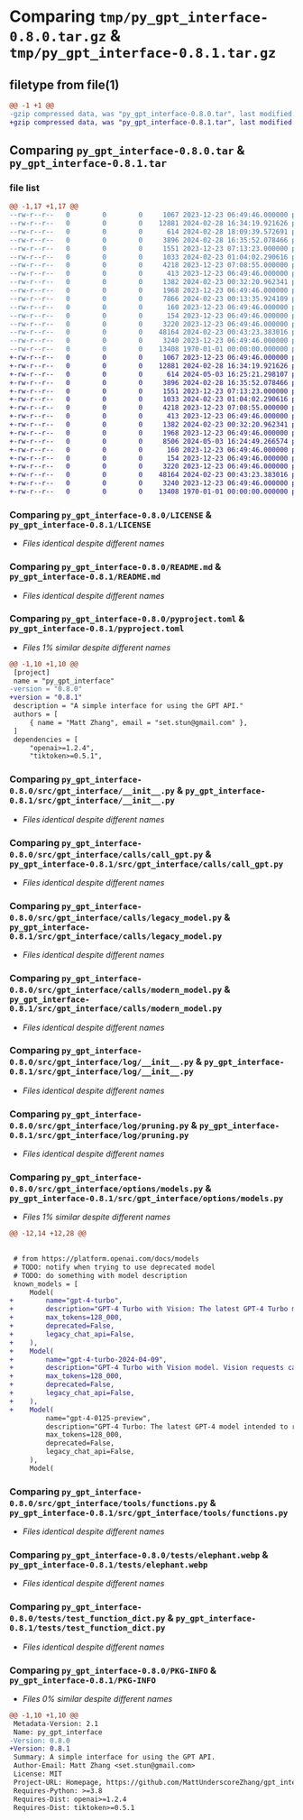 # Comparing `tmp/py_gpt_interface-0.8.0.tar.gz` & `tmp/py_gpt_interface-0.8.1.tar.gz`

## filetype from file(1)

```diff
@@ -1 +1 @@
-gzip compressed data, was "py_gpt_interface-0.8.0.tar", last modified: Wed Feb 28 18:09:39 2024, max compression
+gzip compressed data, was "py_gpt_interface-0.8.1.tar", last modified: Fri May  3 16:25:21 2024, max compression
```

## Comparing `py_gpt_interface-0.8.0.tar` & `py_gpt_interface-0.8.1.tar`

### file list

```diff
@@ -1,17 +1,17 @@
--rw-r--r--   0        0        0     1067 2023-12-23 06:49:46.000000 py_gpt_interface-0.8.0/LICENSE
--rw-r--r--   0        0        0    12881 2024-02-28 16:34:19.921626 py_gpt_interface-0.8.0/README.md
--rw-r--r--   0        0        0      614 2024-02-28 18:09:39.572691 py_gpt_interface-0.8.0/pyproject.toml
--rw-r--r--   0        0        0     3896 2024-02-28 16:35:52.078466 py_gpt_interface-0.8.0/src/gpt_interface/__init__.py
--rw-r--r--   0        0        0     1551 2023-12-23 07:13:23.000000 py_gpt_interface-0.8.0/src/gpt_interface/calls/call_gpt.py
--rw-r--r--   0        0        0     1033 2024-02-23 01:04:02.290616 py_gpt_interface-0.8.0/src/gpt_interface/calls/legacy_model.py
--rw-r--r--   0        0        0     4218 2023-12-23 07:08:55.000000 py_gpt_interface-0.8.0/src/gpt_interface/calls/modern_model.py
--rw-r--r--   0        0        0      413 2023-12-23 06:49:46.000000 py_gpt_interface-0.8.0/src/gpt_interface/calls/rate_limiter.py
--rw-r--r--   0        0        0     1382 2024-02-23 00:32:20.962341 py_gpt_interface-0.8.0/src/gpt_interface/log/__init__.py
--rw-r--r--   0        0        0     1968 2023-12-23 06:49:46.000000 py_gpt_interface-0.8.0/src/gpt_interface/log/pruning.py
--rw-r--r--   0        0        0     7866 2024-02-23 00:13:35.924109 py_gpt_interface-0.8.0/src/gpt_interface/options/models.py
--rw-r--r--   0        0        0      160 2023-12-23 06:49:46.000000 py_gpt_interface-0.8.0/src/gpt_interface/options/system_message.py
--rw-r--r--   0        0        0      154 2023-12-23 06:49:46.000000 py_gpt_interface-0.8.0/src/gpt_interface/tools/__init__.py
--rw-r--r--   0        0        0     3220 2023-12-23 06:49:46.000000 py_gpt_interface-0.8.0/src/gpt_interface/tools/functions.py
--rw-r--r--   0        0        0    48164 2024-02-23 00:43:23.383016 py_gpt_interface-0.8.0/tests/elephant.webp
--rw-r--r--   0        0        0     3240 2023-12-23 06:49:46.000000 py_gpt_interface-0.8.0/tests/test_function_dict.py
--rw-r--r--   0        0        0    13408 1970-01-01 00:00:00.000000 py_gpt_interface-0.8.0/PKG-INFO
+-rw-r--r--   0        0        0     1067 2023-12-23 06:49:46.000000 py_gpt_interface-0.8.1/LICENSE
+-rw-r--r--   0        0        0    12881 2024-02-28 16:34:19.921626 py_gpt_interface-0.8.1/README.md
+-rw-r--r--   0        0        0      614 2024-05-03 16:25:21.298107 py_gpt_interface-0.8.1/pyproject.toml
+-rw-r--r--   0        0        0     3896 2024-02-28 16:35:52.078466 py_gpt_interface-0.8.1/src/gpt_interface/__init__.py
+-rw-r--r--   0        0        0     1551 2023-12-23 07:13:23.000000 py_gpt_interface-0.8.1/src/gpt_interface/calls/call_gpt.py
+-rw-r--r--   0        0        0     1033 2024-02-23 01:04:02.290616 py_gpt_interface-0.8.1/src/gpt_interface/calls/legacy_model.py
+-rw-r--r--   0        0        0     4218 2023-12-23 07:08:55.000000 py_gpt_interface-0.8.1/src/gpt_interface/calls/modern_model.py
+-rw-r--r--   0        0        0      413 2023-12-23 06:49:46.000000 py_gpt_interface-0.8.1/src/gpt_interface/calls/rate_limiter.py
+-rw-r--r--   0        0        0     1382 2024-02-23 00:32:20.962341 py_gpt_interface-0.8.1/src/gpt_interface/log/__init__.py
+-rw-r--r--   0        0        0     1968 2023-12-23 06:49:46.000000 py_gpt_interface-0.8.1/src/gpt_interface/log/pruning.py
+-rw-r--r--   0        0        0     8506 2024-05-03 16:24:49.266574 py_gpt_interface-0.8.1/src/gpt_interface/options/models.py
+-rw-r--r--   0        0        0      160 2023-12-23 06:49:46.000000 py_gpt_interface-0.8.1/src/gpt_interface/options/system_message.py
+-rw-r--r--   0        0        0      154 2023-12-23 06:49:46.000000 py_gpt_interface-0.8.1/src/gpt_interface/tools/__init__.py
+-rw-r--r--   0        0        0     3220 2023-12-23 06:49:46.000000 py_gpt_interface-0.8.1/src/gpt_interface/tools/functions.py
+-rw-r--r--   0        0        0    48164 2024-02-23 00:43:23.383016 py_gpt_interface-0.8.1/tests/elephant.webp
+-rw-r--r--   0        0        0     3240 2023-12-23 06:49:46.000000 py_gpt_interface-0.8.1/tests/test_function_dict.py
+-rw-r--r--   0        0        0    13408 1970-01-01 00:00:00.000000 py_gpt_interface-0.8.1/PKG-INFO
```

### Comparing `py_gpt_interface-0.8.0/LICENSE` & `py_gpt_interface-0.8.1/LICENSE`

 * *Files identical despite different names*

### Comparing `py_gpt_interface-0.8.0/README.md` & `py_gpt_interface-0.8.1/README.md`

 * *Files identical despite different names*

### Comparing `py_gpt_interface-0.8.0/pyproject.toml` & `py_gpt_interface-0.8.1/pyproject.toml`

 * *Files 1% similar despite different names*

```diff
@@ -1,10 +1,10 @@
 [project]
 name = "py_gpt_interface"
-version = "0.8.0"
+version = "0.8.1"
 description = "A simple interface for using the GPT API."
 authors = [
     { name = "Matt Zhang", email = "set.stun@gmail.com" },
 ]
 dependencies = [
     "openai>=1.2.4",
     "tiktoken>=0.5.1",
```

### Comparing `py_gpt_interface-0.8.0/src/gpt_interface/__init__.py` & `py_gpt_interface-0.8.1/src/gpt_interface/__init__.py`

 * *Files identical despite different names*

### Comparing `py_gpt_interface-0.8.0/src/gpt_interface/calls/call_gpt.py` & `py_gpt_interface-0.8.1/src/gpt_interface/calls/call_gpt.py`

 * *Files identical despite different names*

### Comparing `py_gpt_interface-0.8.0/src/gpt_interface/calls/legacy_model.py` & `py_gpt_interface-0.8.1/src/gpt_interface/calls/legacy_model.py`

 * *Files identical despite different names*

### Comparing `py_gpt_interface-0.8.0/src/gpt_interface/calls/modern_model.py` & `py_gpt_interface-0.8.1/src/gpt_interface/calls/modern_model.py`

 * *Files identical despite different names*

### Comparing `py_gpt_interface-0.8.0/src/gpt_interface/log/__init__.py` & `py_gpt_interface-0.8.1/src/gpt_interface/log/__init__.py`

 * *Files identical despite different names*

### Comparing `py_gpt_interface-0.8.0/src/gpt_interface/log/pruning.py` & `py_gpt_interface-0.8.1/src/gpt_interface/log/pruning.py`

 * *Files identical despite different names*

### Comparing `py_gpt_interface-0.8.0/src/gpt_interface/options/models.py` & `py_gpt_interface-0.8.1/src/gpt_interface/options/models.py`

 * *Files 1% similar despite different names*

```diff
@@ -12,14 +12,28 @@
 
 
 # from https://platform.openai.com/docs/models
 # TODO: notify when trying to use deprecated model
 # TODO: do something with model description
 known_models = [
     Model(
+        name="gpt-4-turbo",
+        description="GPT-4 Turbo with Vision: The latest GPT-4 Turbo model with vision capabilities. Vision requests can now use JSON mode and function calling. Currently points to gpt-4-turbo-2024-04-09.",
+        max_tokens=128_000,
+        deprecated=False,
+        legacy_chat_api=False,
+    ),
+    Model(
+        name="gpt-4-turbo-2024-04-09",
+        description="GPT-4 Turbo with Vision model. Vision requests can now use JSON mode and function calling. gpt-4-turbo currently points to this version.",
+        max_tokens=128_000,
+        deprecated=False,
+        legacy_chat_api=False,
+    ),
+    Model(
         name="gpt-4-0125-preview",
         description="GPT-4 Turbo: The latest GPT-4 model intended to reduce cases of “laziness” where the model doesn’t complete a task. Returns a maximum of 4,096 output tokens.",
         max_tokens=128_000,
         deprecated=False,
         legacy_chat_api=False,
     ),
     Model(
```

### Comparing `py_gpt_interface-0.8.0/src/gpt_interface/tools/functions.py` & `py_gpt_interface-0.8.1/src/gpt_interface/tools/functions.py`

 * *Files identical despite different names*

### Comparing `py_gpt_interface-0.8.0/tests/elephant.webp` & `py_gpt_interface-0.8.1/tests/elephant.webp`

 * *Files identical despite different names*

### Comparing `py_gpt_interface-0.8.0/tests/test_function_dict.py` & `py_gpt_interface-0.8.1/tests/test_function_dict.py`

 * *Files identical despite different names*

### Comparing `py_gpt_interface-0.8.0/PKG-INFO` & `py_gpt_interface-0.8.1/PKG-INFO`

 * *Files 0% similar despite different names*

```diff
@@ -1,10 +1,10 @@
 Metadata-Version: 2.1
 Name: py_gpt_interface
-Version: 0.8.0
+Version: 0.8.1
 Summary: A simple interface for using the GPT API.
 Author-Email: Matt Zhang <set.stun@gmail.com>
 License: MIT
 Project-URL: Homepage, https://github.com/MattUnderscoreZhang/gpt_interface
 Requires-Python: >=3.8
 Requires-Dist: openai>=1.2.4
 Requires-Dist: tiktoken>=0.5.1
```

